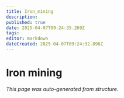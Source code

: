 ```yaml
---
title: Iron_mining
description: 
published: true
date: 2025-04-07T09:24:35.269Z
tags: 
editor: markdown
dateCreated: 2025-04-07T09:24:32.896Z
---
```


# Iron mining

*This page was auto-generated from structure.*